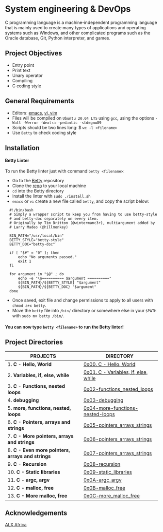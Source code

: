 # System engineering & DevOps 

C programming language is a machine-independent programming language that is mainly used to create many types of applications and operating systems such as Windows, and other complicated programs such as the Oracle database, Git, Python interpreter, and games.

## Project Objectives

- Entry point
- Print text
- Unary operator
- Compiling
- C coding style

## General Requirements

- Editors: [emacs](https://www.gnu.org/software/emacs/), [vi, vim](https://www.vim.org/)
- Files will be compiled on `Ubuntu 20.04 LTS` using `gcc`, using the options `-Wall -Werror -Wextra -pedantic -std=gnu89`
- Scripts should be two lines long: $ `wc -l <filename>`
- Use `Betty` to check coding style

## Installation
#### Betty Linter

To run the Betty linter just with command `betty <filename>`:

- Go to the [Betty](https://intranet.alxswe.com/rltoken/wQ4sMfsWfxvyfN67Sc11zA) repository
- Clone the [repo](https://intranet.alxswe.com/rltoken/wQ4sMfsWfxvyfN67Sc11zA) to your local machine
- `cd` into the Betty directory
- Install the linter with `sudo ./install.sh`
- `emacs` or `vi` create a new file called `betty`, and copy the script below:

```
  #!/bin/bash
  # Simply a wrapper script to keep you from having to use betty-style
  # and betty-doc separately on every item.
  # Originally by Tim Britton (@wintermanc3r), multiargument added by
  # Larry Madeo (@hillmonkey)

  BIN_PATH="/usr/local/bin"
  BETTY_STYLE="betty-style"
  BETTY_DOC="betty-doc"

  if [ "$#" = "0" ]; then
      echo "No arguments passed."
      exit 1
  fi

  for argument in "$@" ; do
      echo -e "\n========== $argument =========="
      ${BIN_PATH}/${BETTY_STYLE} "$argument"
      ${BIN_PATH}/${BETTY_DOC} "$argument"
  done
```
- Once saved, exit file and change permissions to apply to all users with `chmod a+x betty`.
- Move the `betty` file into `/bin/` directory or somewhere else in your `$PATH` with `sudo mv betty /bin/`.

#### You can now type `betty <filename>` to run the Betty linter!

## Project Directories

| PROJECTS                        | DIRECTORY | 
|  -----------                   |     -----------  |
|1. __C - Hello, World__        | [0x00. C - Hello, World](https://github.com/lebogangolifant/alx-low_level_programming/tree/master/0x00-hello_world)|
|2. __Variables, if, else, while__ | [0x01. C - Variables, if, else, while](https://github.com/lebogangolifant/alx-low_level_programming/tree/master/0x01-variables_if_else_while)|
|3. __C - Functions, nested loops__ |[0x02-functions_nested_loops](https://github.com/lebogangolifant/alx-low_level_programming/tree/master/0x02-functions_nested_loops)|
|4. __debugging__|[0x03-debugging](https://github.com/lebogangolifant/alx-low_level_programming/tree/master/0x03-debugging)|
|5. __more, functions, nested, loops__|[0x04-more-functions-nested-loops](https://github.com/lebogangolifant/alx-low_level_programming/tree/master/0x04-more_functions_nested_loops)|
|6. __C - Pointers, arrays and strings__|[0x05-pointers_arrays_strings](https://github.com/lebogangolifant/alx-low_level_programming/tree/master/0x05-pointers_arrays_strings)|
|7. __C - More pointers, arrays and strings__|[0x06-pointers_arrays_strings](https://github.com/lebogangolifant/alx-low_level_programming/tree/master/0x06-pointers_arrays_strings)|
|8. __C - Even more pointers, arrays and strings__|[0x07-pointers_arrays_strings](https://github.com/lebogangolifant/alx-low_level_programming/tree/master/0x07-pointers_arrays_strings)|
|9. __C - Recursion__|[0x08-recursion](https://github.com/lebogangolifant/alx-low_level_programming/tree/master/0x08-recursion)|
|10. __C - Static libraries__|[0x09-static_libraries](https://github.com/lebogangolifant/alx-low_level_programming/tree/master/0x09-static_libraries)|
|11. __C - argc, argv__|[0x0A-argc_argv](https://github.com/lebogangolifant/alx-low_level_programming/tree/master/0x0A-argc_argv)|
|12. __C - malloc, free__|[0x0B-malloc_free](https://github.com/lebogangolifant/alx-low_level_programming/tree/master/0x0B-malloc_free)|
|13. __C - More malloc, free__|[0x0C-more_malloc_free](https://github.com/lebogangolifant/alx-low_level_programming/tree/master/0x0C-more_malloc_free)|





## Acknowledgements

[ALX Africa](https://www.alxafrica.com/)
